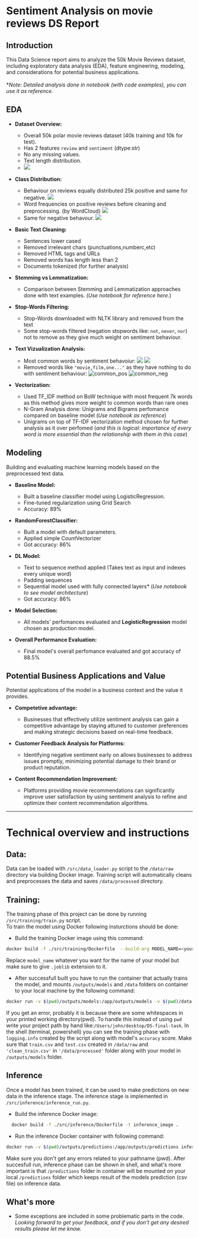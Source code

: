 # Sentiment Analysis on movie reviews DS Report

## Introduction

This Data Science report aims to analyze the 50k Movie Reviews dataset, including exploratory data analysis (EDA), feature engineering, modeling, and considerations for potential business applications.<br><br>
**Note: Detailed analysis done in notebook (with code examples), you can use it as reference.*
## EDA


- **Dataset Overview:**
  - Overall 50k polar movie reviews dataset (40k training and 10k for test).
  - Has 2 features `review` and `sentiment` (dtype:str)
  - No any missing values.
  - Text length distribution.
  - ![](outputs/figures/text_len_dist.png)
- **Class Distribution:**
  - Behaviour on reviews equally distributed 25k positive and same for negative.
  ![](outputs/figures/posnegdist.png)
  - Word frequencies on positive reviews before cleaning and preprocessing. (by WordCloud)
![](outputs/figures/wcpos.png)
  - Same for negative behavour.
 ![](outputs/figures/wcneg.png)

- **Basic Text Cleaning:**
    - Sentences lower cased
    - Removed irrelevant chars (punctuations,numberc,etc)
    - Removed HTML tags and URLs
    - Removed words has length less than 2
    - Documents tokenized (for further analysis)

- **Stemming vs Lemmatization:**
  - Comparison between Stemming and Lemmatization approaches done with text examples. (*Use notebook for reference here.*)

- **Stop-Words Filtering:**
  - Stop-Words downloaded with NLTK library and removed from the text
  - Some stop-words filtered (negation stopwords like: `not`, `never`, `nor`) not to remove as they give much weight on sentiment behaviour.

- **Text Vizualization Analysis:**
  - Most common words by sentiment behavoiur:
![](outputs/figures/preposcommon.png)
![](outputs/figures/prenegcommon.png)
  - Removed words like `"movie,film,one..."` as they have nothing to do with sentiment behaviour:
![common_pos](outputs/figures/common_pos.png)
![common_neg](outputs/figures/common_neg.png)
- **Vectorization:**
  - Used TF_IDF method on BoW technique with most frequent 7k words as this method gives more weight to common words than rare ones
  - N-Gram Analysis done: Unigrams and Bigrams perfomance compared on baseline model (*Use notebook as reference*)
  - Unigrams on top of TF-IDF vectorization method chosen for further analysis as it over perfomed (*and this is logical: importance of every word is more essential than the relationship with them in this case*)

## Modeling
Building and evaluating machine learning models based on the preprocessed text data.

- **Baseline Model:**
  - Built a baseline classifier model using LogisticRegression.
  - Fine-tuned regularization using Grid Search
  - Accuracy: 89%

- **RandomForestClassifier:**
  - Built a model with default parameters.
  - Applied simple CountVectorizer
  - Got accuracy: 86%

- **DL Model:**
    - Text to sequence method applied (Takes text as input and indexes every unique word)
    - Padding sequences
    - Sequential model used with fully connected layers* (*Use notebook to see model architecture*)
    - Got accuracy: 86%

- **Model Selection:**
  - All models' perfomances evaluated and **LogisticRegression** model chosen as production model.

- **Overall Performance Evaluation:**
  - Final model's overall perfomance evaluated and got accuracy of 88.5%

## Potential Business Applications and Value

Potential applications of the model in a business context and the value it provides.

- **Competetive advantage:**
  - Businesses that effectively utilize sentiment analysis can gain a competitive advantage by staying attuned to customer preferences and making strategic decisions based on real-time feedback.

- **Customer Feedback Analysis for Platforms:**
  - Identifying negative sentiment early on allows businesses to address issues promptly, minimizing potential damage to their brand or product reputation.

- **Content Recommendation Improvement:**
  - Platforms providing movie recommendations can significantly improve user satisfaction by using sentiment analysis to refine and optimize their content recommendation algorithms.

----

# Technical overview and instructions

## Data:
Data can be loaded with `/src/data_loader.py` script to the `/data/raw` directory via building Docker image. Training script will automatically cleans and preprocesses the data and saves `/data/processed` directory.
## Training:
The training phase of this project can be done by running `/src/training/train.py` script.
<br>To train the model using Docker following insturctions should be done: 
- Build the training Docker image using this command:
```bash
docker build -f ./src/training/Dockerfile  --build-arg MODEL_NAME=<your_model_name.joblib> -t training_image .
```
Replace `model_name` whatever you want for the name of your model but make sure to give `.joblib` extension to it.
- After successfull built you have to run the container that actually trains the model, and mounts `/outputs/models` and `/data` folders on container to your local machine by the following command:
```bash
docker run -v $(pwd)/outputs/models:/app/outputs/models -v $(pwd)/data:/app/data training_image
```
If you get an error, probably it is because there are some whitespaces in your printed working directory(pwd).
To handle this instead of using `pwd` write your project path by hand like:`/Users/john/desktop/DS-final-task`.
In the shell (terminal, powershell) you can see the training phase with `logging.info` created by the script along with model's `accuracy` score.
Make sure that `train.csv` and `test.csv` created in `/data/raw` and `'clean_train.csv'` in `'/data/processed'` folder along with your model in `/outputs/models` folder.
## Inference
Once a model has been trained, it can be used to make predictions on new data in the inference stage. The inference stage is implemented in `/src/inference/inference_run.py`.
- Build the inference Docker image:
```bash
  docker build -f ./src/inference/Dockerfile -t inference_image .
```
- Run the inference Docker container with following command:
``` bash
docker run -v $(pwd)/outputs/predictions:/app/outputs/predictions inference_image
```
Make sure you don't get any errors related to your pathname (pwd). After succesfull run, inference phase can be shown in shell, and what's more important is that `/predictions` folder in container will be mounted on your local `/predictions` folder which keeps result of the models prediction (csv file)  on inference data.
## What's more
- Some exceptions are included in some problematic parts in the code.<br> *Looking forward to get your feedback, and if you don't get any desired results please let me know.*


